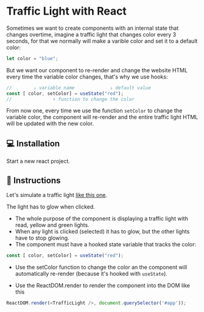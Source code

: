 # Traffic Light with React

Sometimes we want to create components with an internal state that changes overtime, imagine a traffic light that changes color every 3 seconds, for that we normally will make a varible color and set it to a default color:

```js
let color = "blue";
```

But we want our component to re-render and change the website HTML every time the variable color changes, that's why we use hooks:

```js
//        ↓ variable name             ↓ default value
const [ color, setColor] = useState("red");
//               ⬆ function to change the color
```

From now one, every time we use the function `setColor` to change the variable color, the component will re-render and the entire traffic light HTML will be updated with the new color. 

## 💻 Installation

Start a new react project.

## 📝 Instructions

Let's simulate a traffic light [like this one](https://projects.breatheco.de/json?slug=traffic-light-react&preview).

The light has to glow when clicked.

- The whole purpose of the component is displaying a traffic light with read, yellow and green lights.
- When any light is clicked (selected) it has to glow, but the other lights have to stop glowing.
- The component must have a hooked state variable that tracks the color:

```js
const [ color, setColor] = useState("red");
```

- Use the setColor function to change the color an the component will automatically re-render (because it's hooked with `useState`).

- Use the ReactDOM.render to render the component into the DOM like this
```js
ReactDOM.render(<TrafficLight />, document.querySelector('#app'));
```